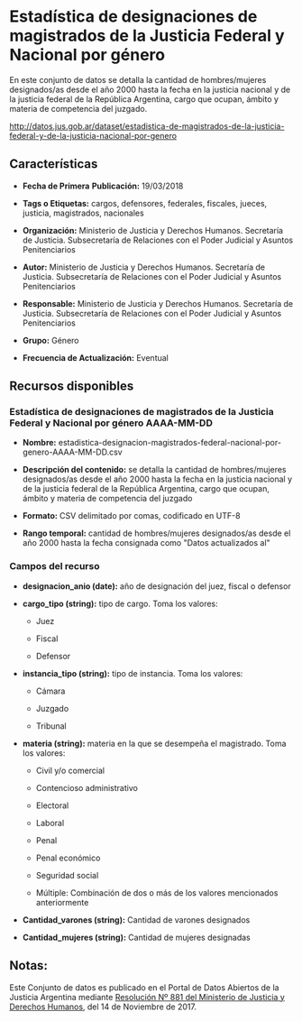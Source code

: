 Estadística de designaciones de magistrados de la Justicia Federal y Nacional por género
======================================================================================

En este conjunto de datos se detalla la cantidad de hombres/mujeres designados/as desde el año 2000 hasta la fecha en la justicia nacional y de la justicia federal de la República Argentina, cargo que ocupan, ámbito y materia de competencia del juzgado.

http://datos.jus.gob.ar/dataset/estadistica-de-magistrados-de-la-justicia-federal-y-de-la-justicia-nacional-por-genero

Características
---------------

-   **Fecha de Primera** **Publicación:** 19/03/2018

-   **Tags o Etiquetas:** cargos, defensores, federales, fiscales, jueces, justicia, magistrados, nacionales

-   **Organización:** Ministerio de Justicia y Derechos Humanos. Secretaría de Justicia. Subsecretaría de Relaciones con el Poder Judicial y Asuntos Penitenciarios

-   **Autor:** Ministerio de Justicia y Derechos Humanos. Secretaría de Justicia. Subsecretaría de Relaciones con el Poder Judicial y Asuntos Penitenciarios

-   **Responsable:** Ministerio de Justicia y Derechos Humanos. Secretaría de Justicia. Subsecretaría de Relaciones con el Poder Judicial y Asuntos Penitenciarios

-   **Grupo:** Género

-   **Frecuencia de Actualización:** Eventual

Recursos disponibles
--------------------

### Estadística de designaciones de magistrados de la Justicia Federal y Nacional por género AAAA-MM-DD

-   **Nombre:** estadistica-designacion-magistrados-federal-nacional-por-genero-AAAA-MM-DD.csv

-   **Descripción del contenido:** se detalla la cantidad de hombres/mujeres designados/as desde el año 2000 hasta la fecha en la justicia nacional y de la justicia federal de la República Argentina, cargo que ocupan, ámbito y materia de competencia del juzgado

-   **Formato:** CSV delimitado por comas, codificado en UTF-8

-   **Rango temporal:** cantidad de hombres/mujeres designados/as desde el año 2000 hasta la fecha consignada como "Datos actualizados al"

### Campos del recurso

-   **designacion_anio (date):** año de designación del juez, fiscal o defensor

-   **cargo_tipo (string):** tipo de cargo. Toma los valores:

    -   Juez

    -   Fiscal

    -   Defensor

-   **instancia_tipo (string):** tipo de instancia. Toma los valores:

    -   Cámara

    -   Juzgado

    -   Tribunal

-   **materia (string):** materia en la que se desempeña el magistrado. Toma los valores:

    -   Civil y/o comercial

    -   Contencioso administrativo

    -   Electoral

    -   Laboral

    -   Penal

    -   Penal económico

    -   Seguridad social

    -   Múltiple: Combinación de dos o más de los valores mencionados anteriormente

-   **Cantidad_varones (string):** Cantidad de varones designados

-   **Cantidad_mujeres (string):** Cantidad de mujeres designadas

Notas: 
-------

Este Conjunto de datos es publicado en el Portal de Datos Abiertos de la Justicia Argentina mediante [Resolución Nº 881 del Ministerio de Justicia y Derechos Humanos](http://datos.jus.gob.ar/resoluciones/RESOL-2017-881-APN-MJ.pdf), del 14 de Noviembre de 2017.
